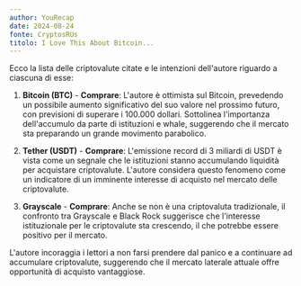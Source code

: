 ```yaml
---
author: YouRecap
date: 2024-08-24
fonte: CryptosRUs
titolo: I Love This About Bitcoin...
---
```


Ecco la lista delle criptovalute citate e le intenzioni dell'autore riguardo a ciascuna di esse:

1. **Bitcoin (BTC)** - **Comprare**: L'autore è ottimista sul Bitcoin, prevedendo un possibile aumento significativo del suo valore nel prossimo futuro, con previsioni di superare i 100.000 dollari. Sottolinea l'importanza dell'accumulo da parte di istituzioni e whale, suggerendo che il mercato sta preparando un grande movimento parabolico.

2. **Tether (USDT)** - **Comprare**: L'emissione record di 3 miliardi di USDT è vista come un segnale che le istituzioni stanno accumulando liquidità per acquistare criptovalute. L'autore considera questo fenomeno come un indicatore di un imminente interesse di acquisto nel mercato delle criptovalute.

3. **Grayscale** - **Comprare**: Anche se non è una criptovaluta tradizionale, il confronto tra Grayscale e Black Rock suggerisce che l'interesse istituzionale per le criptovalute sta crescendo, il che potrebbe essere positivo per il mercato.

L'autore incoraggia i lettori a non farsi prendere dal panico e a continuare ad accumulare criptovalute, suggerendo che il mercato laterale attuale offre opportunità di acquisto vantaggiose.
